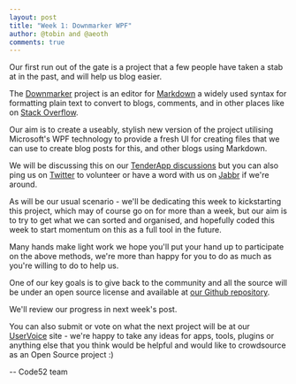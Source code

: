 ```yaml
--- 
layout: post
title: "Week 1: Downmarker WPF"
author: @tobin and @aeoth
comments: true
---
```


Our first run out of the gate is a project that a few people have taken a stab at in the past, and will help us blog easier.

The [Downmarker](https://bitbucket.org/wcoenen/downmarker) project is an editor for  [Markdown](http://en.wikipedia.org/wiki/Markdown) a widely used syntax for formatting plain text to convert to blogs, comments, and in other places like on [Stack Overflow](http://stackoverflow.com/).

Our aim is to create a useably, stylish new version of the project utilising Microsoft's WPF technology to provide a fresh UI for creating files that we can use to create blog posts for this, and other blogs using Markdown.

We will be discussing this on our [TenderApp discussions](http://talk.code52.org/discussions/projects/2-downmarker-wpf)  but you can also ping us on [Twitter](http://twitter.com/code_52) to volunteer or have a word with us on [Jabbr](http://jabbr.net/#/rooms/code52) if we're around.

As will be our usual scenario - we'll be dedicating this week to kickstarting this project, which may of course go on for more than a week, but our aim is to try to get what we can sorted and organised, and hopefully coded this week to start momentum on this as a full tool in the future.

Many hands make light work we hope you'll put your hand up to participate on the above methods, we're more than happy for you to do as much as you're willing to do to help us.

One of our key goals is to give back to the community and all the source will be under an open source license and available at [our Github repository](https://github.com/Code52/DownmarkerWPF).

We'll review our progress in next week's post.

You can also submit or vote on what the next project will be at our [UserVoice](http://code52.uservoice.com/) site - we're happy to take any ideas for apps, tools, plugins or anything else that you think would be helpful and would like to crowdsource as an Open Source project :)

-- Code52 team